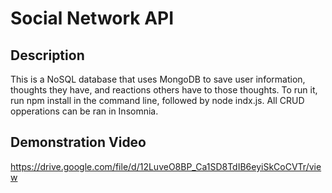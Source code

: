 # Social Network API

## Description
This is a NoSQL database that uses MongoDB to save user information, thoughts they have, and reactions others have to those thoughts. To run it, run npm install in the command line, followed by node indx.js. All CRUD opperations can be ran in Insomnia.

## Demonstration Video
https://drive.google.com/file/d/12LuveO8BP_Ca1SD8TdIB6eyiSkCoCVTr/view
